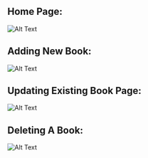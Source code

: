 ## Home Page:

![Alt Text](https://github.com/bbazwalt/book-store/blob/main/screenshots/home-page.png)

## Adding New Book:

![Alt Text](https://github.com/bbazwalt/book-store/blob/main/screenshots/adding-new-book.png)

## Updating Existing Book Page:

![Alt Text](https://github.com/bbazwalt/book-store/blob/main/screenshots/updating-existing-book.png)

## Deleting A Book:

![Alt Text](https://github.com/bbazwalt/book-store/blob/main/screenshots/deleting-a-book.png)